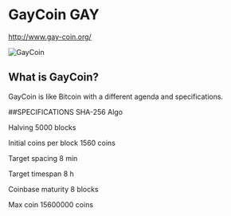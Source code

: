 # GayCoin  GAY
http://www.gay-coin.org/

![GayCoin](http://static.wixstatic.com/media/1a83d9_d07f3c759d6d40bbbe7678c4f12b5274.png_srz_107_107_75_22_0.50_1.20_0.00_png_srz)

## What is GayCoin?
GayCoin is like Bitcoin with a different agenda and specifications.

##SPECIFICATIONS
SHA-256 Algo

Halving 5000 blocks

Initial coins per block 1560 coins

Target spacing 8 min

Target timespan 8 h

Coinbase maturity 8 blocks

Max coin 15600000 coins
